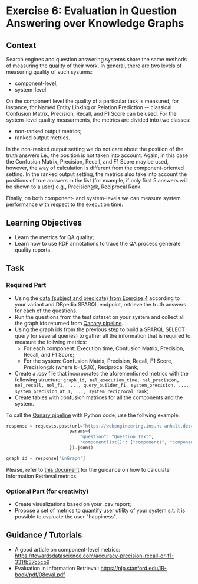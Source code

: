 # Exercise 6: Evaluation in Question Answering over Knowledge Graphs

## Context

Search engines and question answering systems share the same methods of measuring the quality of their work. In general, there are two levels of measuring quality of such systems: 
* component-level;
* system-level. 

On the component level the quality of a particular task is measured, for instance, for Named Entity Linking or Relation Prediction -- classical Confusion Matrix, Precision, Recall, and F1 Score can be used.
For the system-level quality measurments, the metrics are divided into two classes:
* non-ranked output metrics;
* ranked output metrics.

In the non-ranked output setting we do not care about the position of the truth answers i.e., the position is not taken into account. Again, in this case the Confusion Matrix, Precision, Recall, and F1 Score may be used, however, the way of calculation is different from the component-oriented setting.
In the ranked output setting, the metrics also take into account the positions of true answers in the list (for example, if only first 5 answers will be shown to a user) e.g., Precision@k, Reciprocal Rank.

Finally, on both component- and system-levels we can measure system performance with respect to the execution time.

## Learning Objectives

* Learn the metrics for QA quality;
* Learn how to use RDF annotations to trace the QA process generate quality reports.

## Task

### Required Part

* Using the [data (subject and predicate) from Exercise 4](https://github.com/Perevalov/qa_chatbots_exercises/tree/main/exercise_4) according to your variant and DBpedia SPARQL endpoint, retrieve the truth answers for each of the questions.
* Run the questions from the test dataset on your system and collect all the graph ids returned from [Qanary pipeline](https://webengineering.ins.hs-anhalt.de:43740/startquestionansweringwithtextquestion).
* Using the graph ids from the previous step to build a SPARQL SELECT query (or several queries) to gather all the information that is required to measure the follwing metrics:
  * For each component: Execution time, Confusion Matrix, Precision, Recall, and F1 Score;
  * For the system: Confusion Matrix, Precision, Recall, F1 Score, Precision@k (where k=1,5,10), Reciprocal Rank;
* Create a .csv file that incorporates the aforementioned metrics with the following structure: `graph_id, nel_execution_time, nel_precision, nel_recall, nel_f1,  ..., query_builder_f1, system_precision, ..., system_precision_at_1, ..., system_reciprocal_rank`;
* Create tables with confusion matrices for all the components and the system.

To call the [Qanary pipeline](https://webengineering.ins.hs-anhalt.de:43740/startquestionansweringwithtextquestion) with Python code, use the follwing example:

```python
response = requests.post(url="https://webengineering.ins.hs-anhalt.de:43740/startquestionansweringwithtextquestion",
                        params={
                            "question": "Question Text",
                            "componentlist[]": ["component1", "component2"]
                        }).json()

graph_id = response['inGraph']
```

Please, refer to [this document](https://nlp.stanford.edu/IR-book/pdf/08eval.pdf) for the guidance on how to calculate Information Retrieval metrics.

### Optional Part (for creativity)

* Create visualizations based on your .csv report;
* Propose a set of metrics to quantify user utility of your system s.t. it is possible to evaluate the user "happiness".

## Guidance / Tutorials

* A good article on component-level metrics: https://towardsdatascience.com/accuracy-precision-recall-or-f1-331fb37c5cb9
* Evaluation in Information Retrieval: https://nlp.stanford.edu/IR-book/pdf/08eval.pdf
